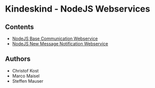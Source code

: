 # Kindeskind - NodeJS Webservices

## Contents
- [NodeJS Base Communication Webservice](./telegram_base_communication)
- [NodeJS New Message Notification Webservice](./telegram_new_msg_notification)

## Authors
- Christof Kost
- Marco Maisel
- Steffen Mauser
